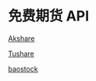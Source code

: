 # 免费期货 API

[Akshare](https://www.akshare.xyz/)

[ Tushare ](https://tushare.pro/document/2?doc_id=134)

[ baostock ](http://baostock.com/baostock/index.php/%E9%A6%96%E9%A1%B5)
